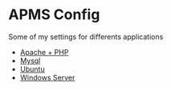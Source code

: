 # APMS Config

Some of my settings for differents applications 

- [Apache + PHP](doc/Apache.md)
- [Mysql](doc/MySQL.md)
- [Ubuntu](doc/Ubuntu.md)
- [Windows Server](doc/WindowsServer.md)
